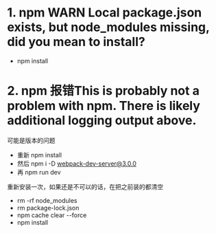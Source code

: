 # 1. npm WARN Local package.json exists, but node_modules missing, did you mean to install?

- npm install

#  2. npm 报错This is probably not a problem with npm. There is likely additional logging output above.

可能是版本的问题

- 重新 npm install
- 然后 npm i -D webpack-dev-server@3.0.0
- 再 npm run dev

重新安装一次，如果还是不可以的话，在把之前装的都清空

- rm -rf node_modules
- rm package-lock.json
- npm cache clear --force
- npm install